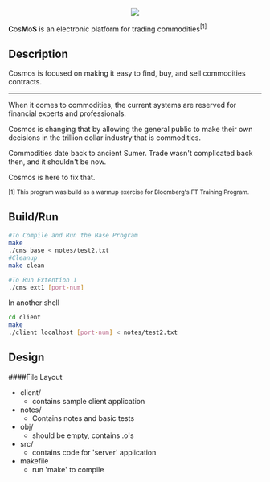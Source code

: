 <p align="center">
  <img src="https://raw.githubusercontent.com/gabeochoa/BBG-CMS/master/notes/cosmos.png">
</p>


**C**os**M**o**S** is an electronic platform for trading commodities<sup>[1]</sup>

Description
-----

Cosmos is focused on making it easy to find, buy, and sell commodities contracts. 

------

When it comes to commodities, the current systems are reserved for financial experts and professionals. 

Cosmos is changing that by allowing the general public to make their own decisions in the trillion dollar industry that is commodities. 

Commodities date back to ancient Sumer. Trade wasn't complicated back then, and it shouldn't be now.

Cosmos is here to fix that. 


<sup>[1] This program was build as a warmup exercise for Bloomberg's FT Training Program.</sup>

Build/Run
-----

```bash
#To Compile and Run the Base Program
make
./cms base < notes/test2.txt
#Cleanup
make clean
```
```bash
#To Run Extention 1
./cms ext1 [port-num]
```
In another shell

```bash
cd client
make
./client localhost [port-num] < notes/test2.txt
```

Design
-----
####File Layout

- client/
	- contains sample client application
- notes/
	- Contains notes and basic tests
- obj/
	- should be empty, contains .o's
- src/
	- contains code for 'server' application
- makefile
	- run 'make' to compile  









